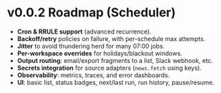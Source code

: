# v0.0.2 Roadmap (Scheduler)

- **Cron & RRULE support** (advanced recurrence).
- **Backoff/retry** policies on failure, with per-schedule max attempts.
- **Jitter** to avoid thundering herd for many 07:00 jobs.
- **Per-workspace overrides** for holidays/blackout windows.
- **Output routing**: email/export fragments to a list, Slack webhook, etc.
- **Secrets integration** for source adapters (`news.fetch` using keys).
- **Observability**: metrics, traces, and error dashboards.
- **UI**: basic list, status badges, next/last run, run history, pause/resume.
